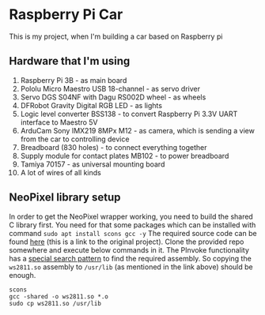 # Raspberry Pi Car

This is my project, when I'm building a car based on Raspberry pi

## Hardware that I'm using

1. Raspberry Pi 3B - as main board
2. Pololu Micro Maestro USB 18-channel - as servo driver
3. Servo DGS S04NF with Dagu RS002D wheel - as wheels
4. DFRobot Gravity Digital RGB LED - as lights
5. Logic level converter BSS138 - to convert Raspberry Pi 3.3V UART interface to Maestro 5V
6. ArduCam Sony IMX219 8MPx M12 - as camera, which is sending a view from the car to controlling device
7. Breadboard (830 holes) - to connect everything together
8. Supply module for contact plates MB102 - to power breadboard
9. Tamiya 70157 - as universal mounting board
10. A lot of wires of all kinds

## NeoPixel library setup

In order to get the NeoPixel wrapper working, you need to build the shared C library first. You need for that some packages which can be installed with command `sudo apt install scons gcc -y` The required source code can be found [here](https://github.com/jgarff/rpi_ws281x%5D%28https://github.com/jgarff/rpi_ws281x) (this is a link to the original project). Clone the provided repo somewhere and execute below commands in it. The PInvoke functionality has a [special search pattern](http://www.mono-project.com/docs/advanced/pinvoke/#library-handling) to find the required assembly. So copying the `ws2811.so` assembly to `/usr/lib` (as mentioned in the link above) should be enough.

    scons
    gcc -shared -o ws2811.so *.o
    sudo cp ws2811.so /usr/lib
